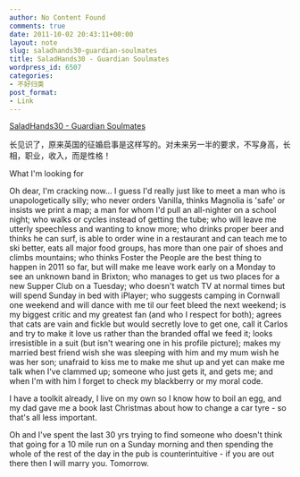 ```yaml
---
author: No Content Found
comments: true
date: 2011-10-02 20:43:11+00:00
layout: note
slug: saladhands30-guardian-soulmates
title: SaladHands30 - Guardian Soulmates
wordpress_id: 6507
categories:
- 不好归类
post_format:
- Link
---
```


[SaladHands30 - Guardian Soulmates](https://soulmates.guardian.co.uk/profile/4e7719664b24b590bacfdda5)

长见识了，原来英国的征婚启事是这样写的。对未来另一半的要求，不写身高，长相，职业，收入，而是性格！





What I'm looking for





Oh dear, I'm cracking now… I guess I'd really just like to meet a man who is unapologetically silly; who never orders Vanilla, thinks Magnolia is 'safe' or insists we print a map; a man for whom I'd pull an all-nighter on a school night; who walks or cycles instead of getting the tube; who will leave me utterly speechless and wanting to know more; who drinks proper beer and thinks he can surf, is able to order wine in a restaurant and can teach me to ski better, eats all major food groups, has more than one pair of shoes and climbs mountains; who thinks Foster the People are the best thing to happen in 2011 so far, but will make me leave work early on a Monday to see an unknown band in Brixton; who manages to get us two places for a new Supper Club on a Tuesday; who doesn't watch TV at normal times but will spend Sunday in bed with iPlayer; who suggests camping in Cornwall one weekend and will dance with me til our feet bleed the next weekend; is my biggest critic and my greatest fan (and who I respect for both); agrees that cats are vain and fickle but would secretly love to get one, call it Carlos and try to make it love us rather than the branded offal we feed it; looks irresistible in a suit (but isn't wearing one in his profile picture); makes my married best friend wish she was sleeping with him and my mum wish he was her son; unafraid to kiss me to make me shut up and yet can make me talk when I've clammed up; someone who just gets it, and gets me; and when I'm with him I forget to check my blackberry or my moral code.





I have a toolkit already, I live on my own so I know how to boil an egg, and my dad gave me a book last Christmas about how to change a car tyre - so that's all less important.





Oh and I've spent the last 30 yrs trying to find someone who doesn't think that going for a 10 mile run on a Sunday morning and then spending the whole of the rest of the day in the pub is counterintuitive - if you are out there then I will marry you. Tomorrow.

